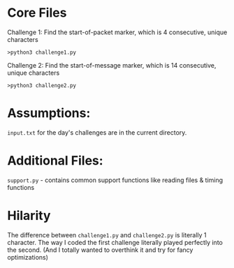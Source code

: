 # Core Files

Challenge 1: Find the start-of-packet marker, which is 4 consecutive, unique characters

`>python3 challenge1.py`

Challenge 2: Find the start-of-message marker, which is 14 consecutive, unique characters

`>python3 challenge2.py`

# Assumptions:

`input.txt` for the day's challenges are in the current directory.

# Additional Files:

`support.py` - contains common support functions like reading files & timing functions

# Hilarity

The difference between `challenge1.py` and `challenge2.py` is literally 1 character. The way I coded the first challenge literally played perfectly into the second. (And I totally wanted to overthink it and try for fancy optimizations)

